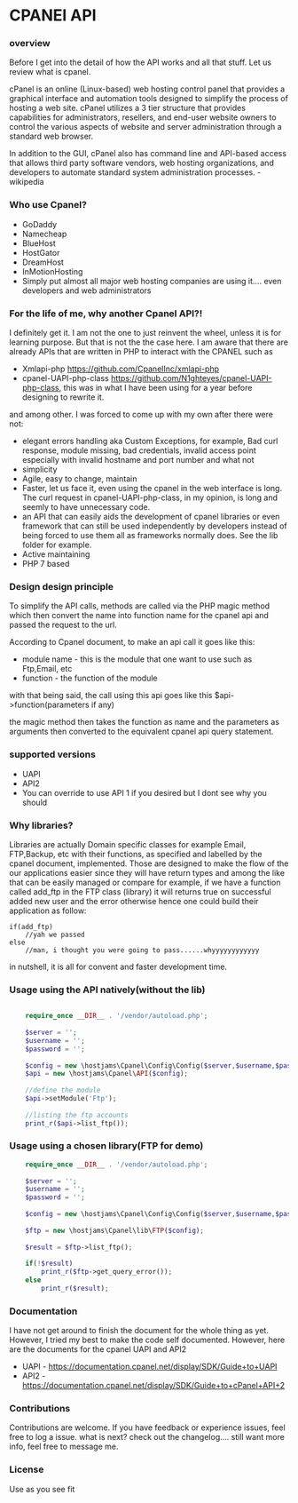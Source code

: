 # CPANEl API

### overview

Before I get into the detail of how the API works and all that stuff. Let us review what is cpanel. 

cPanel is an online (Linux-based) web hosting control panel that provides a graphical interface and automation tools designed to simplify the process of hosting a web site. cPanel utilizes a 3 tier structure that provides capabilities for administrators, resellers, and end-user website owners to control the various aspects of website and server administration through a standard web browser.

In addition to the GUI, cPanel also has command line and API-based access that allows third party software vendors, web hosting organizations, and developers to automate standard system administration processes. - wikipedia 

### Who use Cpanel? 
- GoDaddy
- Namecheap
- BlueHost
- HostGator
- DreamHost
- InMotionHosting
- Simply put almost all major web hosting companies are using it.... even developers and web administrators

### For the life of me, why another Cpanel API?!

I definitely get it. I am not the one to just reinvent the wheel, unless it is for learning purpose. But that is not the
the case here. I am aware that there are already APIs that are written in PHP to interact with the CPANEL such as

- Xmlapi-php https://github.com/CpanelInc/xmlapi-php
- cpanel-UAPI-php-class https://github.com/N1ghteyes/cpanel-UAPI-php-class, this was in what I have been using for a year before
designing to rewrite it.

and among other. I was forced to come up with my own after there were not:

- elegant errors handling aka Custom Exceptions, for example, Bad curl response, module missing, bad credentials, invalid access point especially with invalid hostname and port number and what not
- simplicity 
- Agile, easy to change, maintain
- Faster, let us face it, even using the cpanel in the web interface is long. The curl request in cpanel-UAPI-php-class, in my opinion, is long and seemly to have unnecessary code.
- an API that can easily aids the development of cpanel libraries or even framework that can still be used independently by developers instead of being forced to use them all as frameworks normally does. See the lib folder for example.
- Active maintaining 
- PHP 7 based

### Design design principle
To simplify the API calls, methods are called via the PHP magic method which then convert
the name into function name for the cpanel api and passed the request to the url.

According to Cpanel document, to make an api call it goes like this:

- module name - this is the module that one want to use such as Ftp,Email, etc
- function - the function of the module

with that being said, the call using this api goes like this $api->function(parameters if any)

the magic method then takes the function as name and the parameters as arguments then
converted to the equivalent cpanel api query statement.

### supported versions
 - UAPI
 - API2
 - You can override to use API 1 if you desired but I dont see why you should
 
 ### Why libraries?
 Libraries are actually Domain specific classes for example Email, FTP,Backup, etc
 with their functions, as specified and labelled by the cpanel document, implemented.
 Those are designed to make the flow of the our applications easier since
 they will have return types and among the like that can be easily managed or compare
 for example, if we have a function called add_ftp in the FTP class (library) it will returns
 true on successful added new user and the error otherwise hence one could build their application as follow:
 
    if(add_ftp)
        //yah we passed
    else
        //man, i thought you were going to pass......whyyyyyyyyyyyy

in nutshell, it is all for convent and faster development time.
### Usage using the API natively(without the lib)
```php

    require_once __DIR__ . '/vendor/autoload.php';
    
    $server = '';
    $username = '';
    $password = '';
    
    $config = new \hostjams\Cpanel\Config\Config($server,$username,$password);
    $api = new \hostjams\Cpanel\API($config);
    
    //define the module
    $api->setModule('Ftp');
    
    //listing the ftp accounts
    print_r($api->list_ftp());
```

### Usage using a chosen library(FTP for demo)
```php
    require_once __DIR__ . '/vendor/autoload.php';
        
    $server = '';
    $username = '';
    $password = '';
    
    $config = new \hostjams\Cpanel\Config\Config($server,$username,$password);
   
    $ftp = new \hostjams\Cpanel\lib\FTP($config);
    
    $result = $ftp->list_ftp();
    
    if(!$result)
        print_r($ftp->get_query_error());
    else
        print_r($result);
```

### Documentation
I have not get around to finish the document for the whole thing as yet. However,
I tried my best to make the code self documented. However, here are the documents for the cpanel UAPI and API2

- UAPI - https://documentation.cpanel.net/display/SDK/Guide+to+UAPI
- API2 - https://documentation.cpanel.net/display/SDK/Guide+to+cPanel+API+2
### Contributions
Contributions are welcome. If you have feedback or experience issues, feel free to log a issue.
what is next? check out the changelog.... still want more info, feel free to message me.

### License
Use as you see fit




